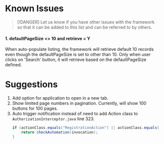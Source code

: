 # Known Issues

> [!DANGER]
> Let us know if you have other issues with the framework so that it can be added to this list and can be referred to by others.

#### 1. defaultPageSize <> 10 and retrieve = Y
	
When auto-populate listing, the framework will retrieve default 10 records even though the defaultPageSize is set to other than 10. Only when user clicks on 'Search' button, it will retrieve based on the defaultPageSize defined.
	
# Suggestions

1. Add option for application to open in a new tab.
2. Show limited page numbers in pagination. Currently, will show 100 buttons for 100 pages.
3. Auto trigger notification instead of need to add Action class to `AuthorizationInterceptor.java` line 323.
	```java
	if (actionClass.equals("RegistrationAction") || actionClass.equals("LoginEssAction") || actionClass.equals("LoginEssAction")) {
		return checkAutomation(invocation);
	}
	```